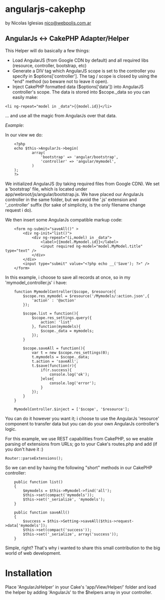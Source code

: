 angularjs-cakephp
=================

by Nicolas Iglesias <nico@webpolis.com.ar>


AngularJs <-> CakePHP Adapter/Helper
------------------------------------

 This Helper will do basically a few things:
 
*   Load AngularJS (from Google CDN by default) and all required libs (resource, controller, bootstrap, etc)
*   Generate a DIV tag which AngularJS scope is set to the controller you specify 
in $options['controller']. The tag / scope is closed by using the "end" method 
(so beware not to leave it open).
*   Inject CakePHP formatted data ($options['data']) into AngularJS controller's scope. 
The data is stored into $scope._data so you can easily make:

```
<li ng-repeat="model in _data">{{model.id}}</li>
```

... and use all the magic from AngularJs over that data.


*Example*:

In our view we do:

```
    <?php
    echo $this->AngularJs->begin(
            array(
                'bootstrap' => 'angular/bootstrap',
                'controller' => 'angular/mymodel',
            )
    );
    ?>
```

We initialized AngularJS (by taking required files from Google CDN).
We set a 'bootstrap' file, which is located under app/webroot/js/angular/bootstrap.js.
We have placed our AngularJs controller in the same folder, but we avoid the '.js' extension 
and '_controller' suffix (for sake of simplicity, is the only filename change request i do).

We then insert some AngularJs compatible markup code:

```
    <form ng-submit="saveAll()" >
        <div ng-init="list()">
            <div ng-repeat="(i,model) in _data">
                <label>{{model.Mymodel.id}}</label>
                <input required ng-model="model.MyModel.title" type="text" />
            </div>
        </div>
        <input type="submit" value="<?php echo __('Save'); ?>" />
    </form>
```

In this example, i choose to save all records at once, so in my 'mymodel_controller.js' 
i have:

```
    function MymodelController($scope, $resource){
        $scope.res_mymodel = $resource('/Mymodels/:action.json',{
            'action' : '@action'
        });

        $scope.list = function(){
            $scope.res_settings.query({
                action: 'list'
            }, function(mymodels){
                $scope._data = mymodels;
            });
        }

        $scope.saveAll = function(){
            var t = new $scope.res_settings(0);
            t.mymodels = $scope._data;
            t.action = 'saveAll';
            t.$save(function(r){
                if(r.success){
                    console.log('ok');
                }else{
                    console.log('error');
                }
            });
        }
    }

    MymodelController.$inject = ['$scope', '$resource'];
```

You can do it however you want it; i choose to use the AngularJs 'resource' component to 
transfer data but you can do your own AngularJs controller's logic.

For this example, we use REST capabilities from CakePHP, so we enable parsing of extensions from URLs;
go to your Cake's routes.php and add (if you don't have it :)

<code>Router::parseExtensions();</code>

So we can end by having the following "short" methods in our CakePHP controller:

```
    public function list()
    {
        $mymodels = $this->Mymodel->find('all');
        $this->set(compact('mymodels'));
        $this->set('_serialize', 'mymodels');
    }

    public function saveAll()
    {
        $success = $this->Setting->saveAll($this->request->data['mymodels']);
        $this->set(compact('success'));
        $this->set('_serialize', array('success'));
    }
```

Simple, right? That's why i wanted to share this small contribution to the big world of web development.


Installation
============

Place 'AngularJsHelper' in your Cake's 'app/View/Helper/' folder and load the helper by adding 'AngularJs' to 
the $helpers array in your controller.
